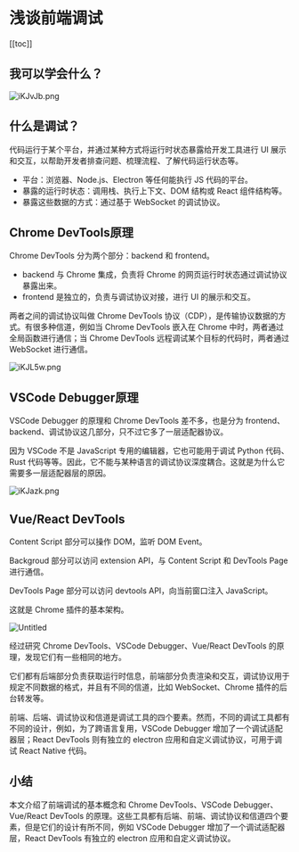 # 浅谈前端调试

[[toc]]

## 我可以学会什么？

![iKJvJb.png](https://i.328888.xyz/2023/04/30/iKJvJb.png)

## 什么是调试？

代码运行于某个平台，并通过某种方式将运行时状态暴露给开发工具进行 UI 展示和交互，以帮助开发者排查问题、梳理流程、了解代码运行状态等。

- 平台：浏览器、Node.js、Electron 等任何能执行 JS 代码的平台。
- 暴露的运行时状态：调用栈、执行上下文、DOM 结构或 React 组件结构等。
- 暴露这些数据的方式：通过基于 WebSocket 的调试协议。

## Chrome DevTools原理

Chrome DevTools 分为两个部分：backend 和 frontend。

- backend 与 Chrome 集成，负责将 Chrome 的网页运行时状态通过调试协议暴露出来。
- frontend 是独立的，负责与调试协议对接，进行 UI 的展示和交互。

两者之间的调试协议叫做 Chrome DevTools 协议（CDP），是传输协议数据的方式。有很多种信道，例如当 Chrome DevTools 嵌入在 Chrome 中时，两者通过全局函数进行通信；当 Chrome DevTools 远程调试某个目标的代码时，两者通过 WebSocket 进行通信。

![iKJL5w.png](https://i.328888.xyz/2023/04/30/iKJL5w.png)

## VSCode Debugger原理

VSCode Debugger 的原理和 Chrome DevTools 差不多，也是分为 frontend、backend、调试协议这几部分，只不过它多了一层适配器协议。

因为 VSCode 不是 JavaScript 专用的编辑器，它也可能用于调试 Python 代码、Rust 代码等等。因此，它不能与某种语言的调试协议深度耦合。这就是为什么它需要多一层适配器层的原因。

![iKJazk.png](https://p6-juejin.byteimg.com/tos-cn-i-k3u1fbpfcp/75e91f65d75c483280a90afb0e4818dd~tplv-k3u1fbpfcp-zoom-in-crop-mark:3326:0:0:0.awebp?)

## Vue/React DevTools

Content Script 部分可以操作 DOM，监听 DOM Event。

Backgroud 部分可以访问 extension API，与 Content Script 和 DevTools Page 进行通信。

DevTools Page 部分可以访问 devtools API，向当前窗口注入 JavaScript。

这就是 Chrome 插件的基本架构。

![Untitled](https://p9-juejin.byteimg.com/tos-cn-i-k3u1fbpfcp/5c0ac4a1ae914a9f8487d94d124f3b66~tplv-k3u1fbpfcp-zoom-in-crop-mark:3326:0:0:0.awebp?)

经过研究 Chrome DevTools、VSCode Debugger、Vue/React DevTools 的原理，发现它们有一些相同的地方。

它们都有后端部分负责获取运行时信息，前端部分负责渲染和交互，调试协议用于规定不同数据的格式，并且有不同的信道，比如 WebSocket、Chrome 插件的后台转发等。

前端、后端、调试协议和信道是调试工具的四个要素。然而，不同的调试工具都有不同的设计，例如，为了跨语言复用，VSCode Debugger 增加了一个调试适配器层；React DevTools 则有独立的 electron 应用和自定义调试协议，可用于调试 React Native 代码。

## 小结

本文介绍了前端调试的基本概念和 Chrome DevTools、VSCode Debugger、Vue/React DevTools 的原理。这些工具都有后端、前端、调试协议和信道四个要素，但是它们的设计有所不同，例如 VSCode Debugger 增加了一个调试适配器层，React DevTools 有独立的 electron 应用和自定义调试协议。
